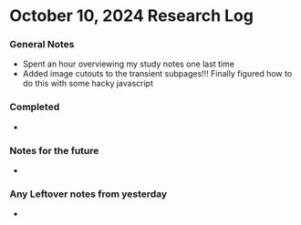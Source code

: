 # October 10, 2024 Research Log
### General Notes
* Spent an hour overviewing my study notes one last time
* Added image cutouts to the transient subpages!!! Finally figured how to do this with some hacky javascript

### Completed
* 

### Notes for the future
* 

### Any Leftover notes from yesterday
* 
